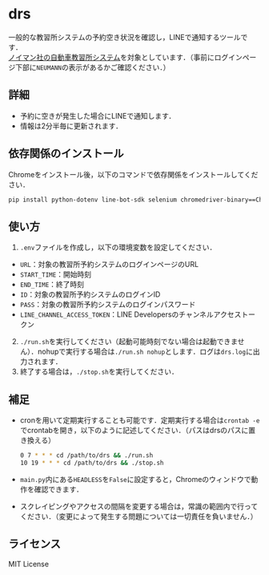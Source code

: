 # drs

一般的な教習所システムの予約空き状況を確認し，LINEで通知するツールです．  
[ノイマン社の自動車教習所システム](https://www.neumann.jp/product/kyosyu-sys)を対象としています．（事前にログインページ下部に`NEUMANN`の表示があるかご確認ください．）

## 詳細

* 予約に空きが発生した場合にLINEで通知します．
* 情報は2分半毎に更新されます．

## 依存関係のインストール

Chromeをインストール後，以下のコマンドで依存関係をインストールしてください．

```bash
pip install python-dotenv line-bot-sdk selenium chromedriver-binary==Chromeのバージョン
```

## 使い方

1. `.env`ファイルを作成し，以下の環境変数を設定してください．

  * `URL`：対象の教習所予約システムのログインページのURL
  * `START_TIME`：開始時刻
  * `END_TIME`：終了時刻
  * `ID`：対象の教習所予約システムのログインID
  * `PASS`：対象の教習所予約システムのログインパスワード
  * `LINE_CHANNEL_ACCESS_TOKEN`：LINE Developersのチャンネルアクセストークン

2. `./run.sh`を実行してください（起動可能時刻でない場合は起動できません）．nohupで実行する場合は`./run.sh nohup`とします．ログは`drs.log`に出力されます．
3. 終了する場合は，`./stop.sh`を実行してください．

## 補足

* cronを用いて定期実行することも可能です．定期実行する場合は`crontab -e`でcrontabを開き，以下のように記述してください．（パスはdrsのパスに置き換える）

  ```bash
  0 7 * * * cd /path/to/drs && ./run.sh
  10 19 * * * cd /path/to/drs && ./stop.sh
  ```

* `main.py`内にある`HEADLESS`を`False`に設定すると，Chromeのウィンドウで動作を確認できます．
* スクレイピングやアクセスの間隔を変更する場合は，常識の範囲内で行ってください．（変更によって発生する問題については一切責任を負いません．）

## ライセンス

MIT License
